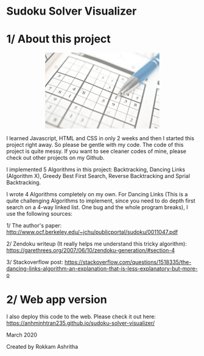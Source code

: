 # Sudoku Solver Visualizer

# 1/ About this project
<center><img src="background.png" alt="sudoku" width="300"></center>

I learned Javascript, HTML and CSS in only 2 weeks and then I started this project right away. So please be gentle with my code. The code of this project is quite messy. If you want to see cleaner codes of mine, please check out other projects on my Github.

I implemented 5 Algorithms in this project: Backtracking, Dancing Links (Algorithm X), Greedy Best First Search, Reverse Backtracking and Sprial Backtracking. 

I wrote 4 Algorithms completely on my own. For Dancing Links (This is a quite challenging Algorithms to implement, since you need to do depth first search on a 4-way linked list. One bug and the whole program breaks), I use the following sources:

1/ The author's paper: http://www.ocf.berkeley.edu/~jchu/publicportal/sudoku/0011047.pdf

2/ Zendoku writeup (It really helps me understand this tricky algorithm): https://garethrees.org/2007/06/10/zendoku-generation/#section-4

3/ Stackoverflow post: https://stackoverflow.com/questions/1518335/the-dancing-links-algorithm-an-explanation-that-is-less-explanatory-but-more-o

# 2/ Web app version

I also deploy this code to the web. Please check it out here: https://anhminhtran235.github.io/sudoku-solver-visualizer/

March 2020

Created by Rokkam Ashritha
